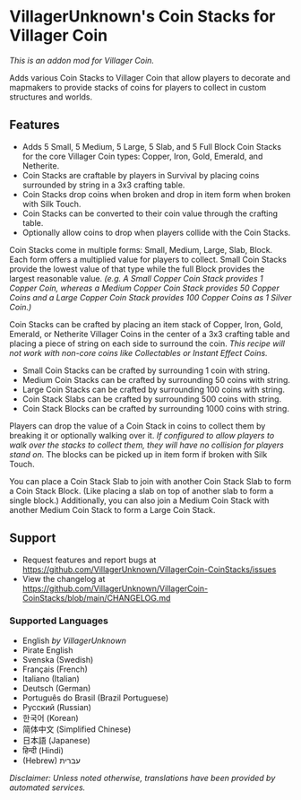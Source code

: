# VillagerUnknown's Coin Stacks for Villager Coin

_This is an addon mod for Villager Coin._

Adds various Coin Stacks to Villager Coin that allow players to decorate and mapmakers to provide stacks of coins for players to collect in custom structures and worlds.

## Features

* Adds 5 Small, 5 Medium, 5 Large, 5 Slab, and 5 Full Block Coin Stacks for the core Villager Coin types: Copper, Iron, Gold, Emerald, and Netherite.
* Coin Stacks are craftable by players in Survival by placing coins surrounded by string in a 3x3 crafting table.
* Coin Stacks drop coins when broken and drop in item form when broken with Silk Touch.
* Coin Stacks can be converted to their coin value through the crafting table.
* Optionally allow coins to drop when players collide with the Coin Stacks.

Coin Stacks come in multiple forms: Small, Medium, Large, Slab, Block. Each form offers a multiplied value for players to collect.
Small Coin Stacks provide the lowest value of that type while the full Block provides the largest reasonable value.
_(e.g. A Small Copper Coin Stack provides 1 Copper Coin, whereas a Medium Copper Coin Stack provides 50 Copper Coins
and a Large Copper Coin Stack provides 100 Copper Coins as 1 Silver Coin.)_

Coin Stacks can be crafted by placing an item stack of Copper, Iron, Gold, Emerald, or Netherite Villager Coins in the center of 
a 3x3 crafting table and placing a piece of string on each side to surround the coin. 
_This recipe will not work with non-core coins like Collectables or Instant Effect Coins._

* Small Coin Stacks can be crafted by surrounding 1 coin with string.
* Medium Coin Stacks can be crafted by surrounding 50 coins with string.
* Large Coin Stacks can be crafted by surrounding 100 coins with string.
* Coin Stack Slabs can be crafted by surrounding 500 coins with string.
* Coin Stack Blocks can be crafted by surrounding 1000 coins with string.

Players can drop the value of a Coin Stack in coins to collect them by breaking it or optionally walking over it. 
_If configured to allow players to walk over the stacks to collect them, they will have no collision for players stand on._ 
The blocks can be picked up in item form if broken with Silk Touch.

You can place a Coin Stack Slab to join with another Coin Stack Slab to form a Coin Stack Block. (Like placing a slab on top of another slab to form a single block.) 
Additionally, you can also join a Medium Coin Stack with another Medium Coin Stack to form a Large Coin Stack.

## Support

* Request features and report bugs at https://github.com/VillagerUnknown/VillagerCoin-CoinStacks/issues
* View the changelog at https://github.com/VillagerUnknown/VillagerCoin-CoinStacks/blob/main/CHANGELOG.md

### Supported Languages

* English _by VillagerUnknown_
* Pirate English
* Svenska (Swedish)
* Français (French)
* Italiano (Italian)
* Deutsch (German)
* Português do Brasil (Brazil Portuguese)
* Русский (Russian)
* 한국어 (Korean)
* 简体中文 (Simplified Chinese)
* 日本語 (Japanese)
* हिन्दी (Hindi)
* (Hebrew) עברית

_Disclaimer: Unless noted otherwise, translations have been provided by automated services._